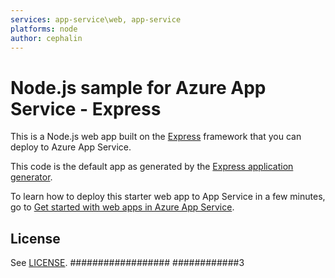 ```yaml
---
services: app-service\web, app-service
platforms: node
author: cephalin     
---  
```

# Node.js sample for Azure App Service - Express

This is a Node.js web app built on the [Express](http://expressjs.com/) framework that you can deploy 
to Azure App Service. 

This code is the default app as generated by the 
[Express application generator](https://www.npmjs.com/package/express-generator).

To learn how to deploy this starter web app to App Service in a few minutes, go to 
[Get started with web apps in Azure App Service](https://azure.microsoft.com/en-us/documentation/articles/app-service-web-get-started/). 

## License 

See [LICENSE](LICENSE).
##################
############3


